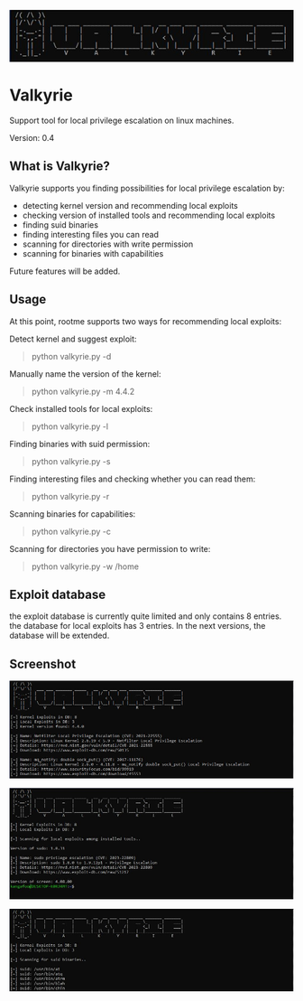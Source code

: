 ![logo](https://github.com/pbkangafoo/valkyrie/blob/main/logo_valk.JPG "valkyrie logo")

# Valkyrie
Support tool for local privilege escalation on linux machines.

Version: 0.4

## What is Valkyrie?

Valkyrie supports you finding possibilities for local privilege escalation by:
- detecting kernel version and recommending local exploits
- checking version of installed tools and recommending local exploits
- finding suid binaries
- finding interesting files you can read
- scanning for directories with write permission
- scanning for binaries with capabilities

Future features will be added.

## Usage

At this point, rootme supports two ways for recommending local exploits:

Detect kernel and suggest exploit:

> python valkyrie.py -d

Manually name the version of the kernel:

> python valkyrie.py -m 4.4.2

Check installed tools for local exploits:

> python valkyrie.py -l

Finding binaries with suid permission:

> python valkyrie.py -s

Finding interesting files and checking whether you can read them:

> python valkyrie.py -r

Scanning binaries for capabilities:

> python valkyrie.py -c

Scanning for directories you have permission to write:

> python valkyrie.py -w /home

## Exploit database

the exploit database is currently quite limited and only contains 8 entries. the database for local exploits has 3 entries.
In the next versions, the database will be extended.

## Screenshot

![Screenshot](https://github.com/pbkangafoo/valkyrie/blob/main/screenshot_valk.JPG "valkyrie screenshot")

![Screenshot](https://github.com/pbkangafoo/valkyrie/blob/main/screenshot_valk2.JPG "valkyrie screenshot")

![Screenshot](https://github.com/pbkangafoo/valkyrie/blob/main/screenshot_valk3.JPG "valkyrie screenshot")
